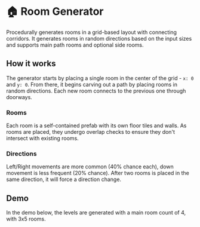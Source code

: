 # 🏠 Room Generator

Procedurally generates rooms in a grid-based layout with connecting corridors. It generates rooms in random directions based on the input sizes and supports main path rooms and optional side rooms.

## How it works

The generator starts by placing a single room in the center of the grid - `x: 0` and `y: 0`. From there, it begins carving out a path by placing rooms in random directions. Each new room connects to the previous one through doorways.

### Rooms

Each room is a self-contained prefab with its own floor tiles and walls. As rooms are placed, they undergo overlap checks to ensure they don't intersect with existing rooms.

### Directions

Left/Right movements are more common (40% chance each), down movement is less frequent (20% chance). After two rooms is placed in the same direction, it will force a direction change.

## Demo

In the demo below, the levels are generated with a main room count of 4, with 3x5 rooms.
